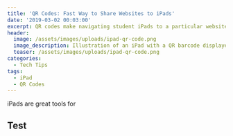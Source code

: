 ```yaml
---
title: 'QR Codes: Fast Way to Share Websites to iPads'
date: '2019-03-02 00:03:00'
excerpt: QR codes make navigating student iPads to a particular website quick and easy.
header:
  image: /assets/images/uploads/ipad-qr-code.png
  image_description: Illustration of an iPad with a QR barcode displayed on the screen
  teaser: /assets/images/uploads/ipad-qr-code.png
categories:
  - Tech Tips
tags:
  - iPad
  - QR Codes
---
```


iPads are great tools for 

## Test
